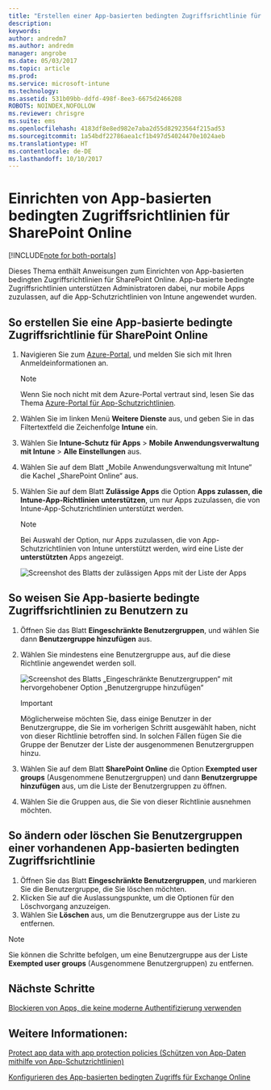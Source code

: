 ```yaml
---
title: "Erstellen einer App-basierten bedingten Zugriffsrichtlinie für SharePoint Online"
description: 
keywords: 
author: andredm7
ms.author: andredm
manager: angrobe
ms.date: 05/03/2017
ms.topic: article
ms.prod: 
ms.service: microsoft-intune
ms.technology: 
ms.assetid: 531b09bb-ddfd-498f-8ee3-6675d2466208
ROBOTS: NOINDEX,NOFOLLOW
ms.reviewer: chrisgre
ms.suite: ems
ms.openlocfilehash: 4183df8e8ed982e7aba2d55d82923564f215ad53
ms.sourcegitcommit: 1a54bdf22786aea1cf1b497d54024470e1024aeb
ms.translationtype: HT
ms.contentlocale: de-DE
ms.lasthandoff: 10/10/2017
---
```

# <a name="set-up-app-based-conditional-access-ca-policies-for-sharepoint-online"></a>Einrichten von App-basierten bedingten Zugriffsrichtlinien für SharePoint Online

[!INCLUDE[note for both-portals](../includes/note-for-both-portals.md)]

Dieses Thema enthält Anweisungen zum Einrichten von App-basierten bedingten Zugriffsrichtlinien für SharePoint Online. App-basierte bedingte Zugriffsrichtlinien unterstützen Administratoren dabei, nur mobile Apps zuzulassen, auf die App-Schutzrichtlinien von Intune angewendet wurden.

## <a name="to-create-the-app-based-ca-policy-for-sharepoint-online"></a>So erstellen Sie eine App-basierte bedingte Zugriffsrichtlinie für SharePoint Online

1. Navigieren Sie zum [Azure-Portal](https://portal.azure.com), und melden Sie sich mit Ihren Anmeldeinformationen an.

    > [!NOTE]
    > Wenn Sie noch nicht mit dem Azure-Portal vertraut sind, lesen Sie das Thema [Azure-Portal für App-Schutzrichtlinien](azure-portal-for-microsoft-intune-mam-policies.md).

2. Wählen Sie im linken Menü **Weitere Dienste** aus, und geben Sie in das Filtertextfeld die Zeichenfolge **Intune** ein.

3. Wählen Sie **Intune-Schutz für Apps** > **Mobile Anwendungsverwaltung mit Intune** > **Alle Einstellungen** aus.

4. Wählen Sie auf dem Blatt „Mobile Anwendungsverwaltung mit Intune“ die Kachel „SharePoint Online“ aus.

5. Wählen Sie auf dem Blatt **Zulässige Apps** die Option **Apps zulassen, die Intune-App-Richtlinien unterstützen**, um nur Apps zuzulassen, die von Intune-App-Schutzrichtlinien unterstützt werden.

    > [!NOTE] 
    > Bei Auswahl der Option, nur Apps zuzulassen, die von App-Schutzrichtlinien von Intune unterstützt werden, wird eine Liste der **unterstützten** Apps angezeigt.

    ![Screenshot des Blatts der zulässigen Apps mit der Liste der Apps](../media/mam-ca-spo-allowed-apps.png)

## <a name="to-assign-app-based-ca-policies-to-your-users"></a>So weisen Sie App-basierte bedingte Zugriffsrichtlinien zu Benutzern zu

1. Öffnen Sie das Blatt **Eingeschränkte Benutzergruppen**, und wählen Sie dann **Benutzergruppe hinzufügen** aus.

2. Wählen Sie mindestens eine Benutzergruppe aus, auf die diese Richtlinie angewendet werden soll.

    ![Screenshot des Blatts „Eingeschränkte Benutzergruppen“ mit hervorgehobener Option „Benutzergruppe hinzufügen“](../media/mam-ca-spo-restricted-groups.png)

    > [!IMPORTANT] 
    > Möglicherweise möchten Sie, dass einige Benutzer in der Benutzergruppe, die Sie im vorherigen Schritt ausgewählt haben, nicht von dieser Richtlinie betroffen sind. In solchen Fällen fügen Sie die Gruppe der Benutzer der Liste der ausgenommenen Benutzergruppen hinzu. 

3. Wählen Sie auf dem Blatt **SharePoint Online** die Option **Exempted user groups** (Ausgenommene Benutzergruppen) und dann **Benutzergruppe hinzufügen** aus, um die Liste der Benutzergruppen zu öffnen.

4. Wählen Sie die Gruppen aus, die Sie von dieser Richtlinie ausnehmen möchten.  

## <a name="to-modify-or-delete-user-groups-from-an-existing-app-based-ca-policy"></a>So ändern oder löschen Sie Benutzergruppen einer vorhandenen App-basierten bedingten Zugriffsrichtlinie

1. Öffnen Sie das Blatt **Eingeschränkte Benutzergruppen**, und markieren Sie die Benutzergruppe, die Sie löschen möchten.
2. Klicken Sie auf die Auslassungspunkte, um die Optionen für den Löschvorgang anzuzeigen.
3. Wählen Sie **Löschen** aus, um die Benutzergruppe aus der Liste zu entfernen.

> [!NOTE] 
> Sie können die Schritte befolgen, um eine Benutzergruppe aus der Liste **Exempted user groups** (Ausgenommene Benutzergruppen) zu entfernen.

## <a name="next-steps"></a>Nächste Schritte

[Blockieren von Apps, die keine moderne Authentifizierung verwenden](block-apps-with-no-modern-authentication.md)

## <a name="see-also"></a>Weitere Informationen:

[Protect app data with app protection policies (Schützen von App-Daten mithilfe von App-Schutzrichtlinien)](protect-app-data-using-mobile-app-management-policies-with-microsoft-intune.md)

[Konfigurieren des App-basierten bedingten Zugriffs für Exchange Online](mam-ca-for-exchange-online.md)
